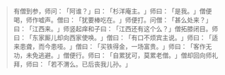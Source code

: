 
> 有僧到参，师问：​「阿谁？​」曰：​「杉洋庵主。​」师曰：​「是我。​」僧便喝，师作嘘声。僧曰：​「犹要棒吃在。​」师便打。问僧：​「甚么处来？​」曰：​「江西来。​」师竖起痒和子曰：​「江西还有这个么？​」僧拓膝闭目。师曰：​「东家厮儿却向西家使唤。​」僧曰：​「有口不烦宾主说。​」师曰：​「适来患聋，而今患哑。​」僧曰：​「买铁得金，一场富贵。​」师曰：​「客作无功，未免逃避。​」僧便行。师曰：​「自累犹可，莫累老僧。​」僧却回向师礼拜，师曰：​「若不渭么。已后丧我儿孙。​」
